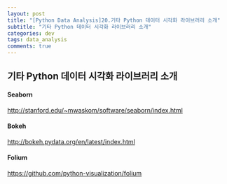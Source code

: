 ```yaml
---
layout: post
title: "[Python Data Analysis]20.기타 Python 데이터 시각화 라이브러리 소개"
subtitle: "기타 Python 데이터 시각화 라이브러리 소개"
categories: dev
tags: data_analysis
comments: true
---
```


## 기타 Python 데이터 시각화 라이브러리 소개

#### Seaborn

http://stanford.edu/~mwaskom/software/seaborn/index.html


#### Bokeh

http://bokeh.pydata.org/en/latest/index.html


#### Folium

https://github.com/python-visualization/folium